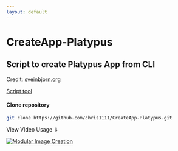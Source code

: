```yaml
---
layout: default
---
```


# CreateApp-Platypus
## Script to create Platypus App from CLI
Credit: [sveinbjorn.org](https://sveinbjorn.org/files/manpages/platypus.man.html)

[Script tool](https://github.com/chris1111/CreateApp-Platypus/blob/main/CreateApp%20Platypus.tool)
#### Clone repository
```bash
git clone https://github.com/chris1111/CreateApp-Platypus.git
```

View Video Usage ⇩

[![Modular Image Creation](https://github.com/user-attachments/assets/68f65560-03ae-4dfe-908f-554e30e2906b)](https://youtu.be/bqx0ulespcg)
